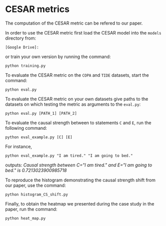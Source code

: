 # CESAR metrics

The computation of the CESAR metric can be refered to our paper. 

In order to use the CESAR metric first load the CESAR model into the `models` directory from:

```
[Google Drive]: 
```
or train your own version by running the command:
```
python training.py
```

To evaluate the CESAR metric on the `COPA` and `TIDE` datasets, start the command:
```
python eval.py
```

To evaluate the CESAR metric on your own datasets give paths to the datasets on which testing the metric as arguments to the `eval.py`:
```
python eval.py [PATH_1] [PATH_2]
```

To evaluate the causal strength between to statements `C` and `E`, run the following command:
```
python eval_example.py [C] [E]
```
For instance, 
```
python eval_example.py "I am tired." "I am going to bed."
```
outputs: *Causal strength between C="I am tired." and E="I am going to bed." is 0.7213023900985718*

To reproduce the histogram demonstrating the causal strength shift from our paper, use the command:
```
python histogram_CS_shift.py    
```
Finally, to obtain the heatmap we presented during the case study in the paper, run the command:
```
python heat_map.py      
```


